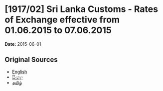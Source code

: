 # [1917/02] Sri Lanka Customs - Rates of Exchange effective from 01.06.2015 to 07.06.2015

**Date:** 2015-06-01

## Original Sources

- [English](https://documents.gov.lk/view/extra-gazettes/2015/6/1917-02_E.pdf)
- [සිංහල](https://documents.gov.lk/view/extra-gazettes/2015/6/1917-02_S.pdf)
- [தமிழ்](https://documents.gov.lk/view/extra-gazettes/2015/6/1917-02_T.pdf)

